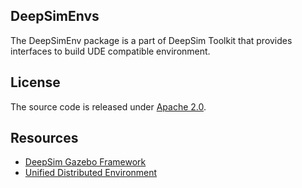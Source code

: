 ## DeepSimEnvs

The DeepSimEnv package is a part of DeepSim Toolkit that provides interfaces to build UDE compatible environment. 

## License

The source code is released under [Apache 2.0](https://aws.amazon.com/apache-2-0/).

## Resources
* [DeepSim Gazebo Framework](https://github.com/aws-deepracer/deepsim/tree/main/deepsim)
* [Unified Distributed Environment](https://github.com/aws-deepracer/ude)